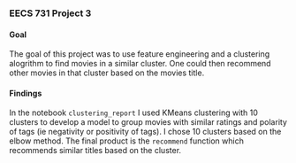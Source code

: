 ### EECS 731 Project 3

#### Goal 

The goal of this project was to use feature engineering and a clustering alogrithm to find movies in a similar cluster. One could then recommend other movies in that cluster based on the movies title. 

#### Findings 

In the notebook `clustering_report` I used KMeans clustering with 10 clusters to develop a model to group movies with similar ratings and polarity of tags (ie negativity or positivity of tags). I chose 10 clusters based on the elbow method. The final product is the `recommend` function which recommends similar titles based on the cluster. 
